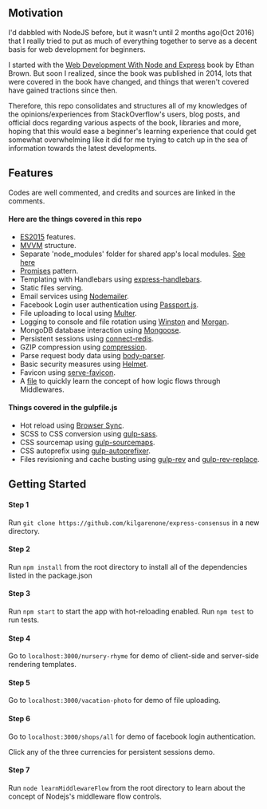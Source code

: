 ## Motivation

I'd dabbled with NodeJS before, but it wasn't until 2 months ago(Oct 2016) that I really tried to put as much of everything together to serve as a decent basis for web development for beginners.

I started with the [Web Development With Node and Express](https://github.com/EthanRBrown/web-development-with-node-and-express) book by Ethan Brown. But soon I realized, since the book was published in 2014, lots that were covered in the book have changed, and things that weren't covered have gained tractions since then. 

Therefore, this repo consolidates and structures all of my knowledges of the opinions/experiences from StackOverflow's users, blog posts, and official docs regarding various aspects of the book, libraries and more, hoping that this would ease a beginner's learning experience that could get somewhat overwhelming like it did for me trying to catch up in the sea of information towards the latest developments.

## Features
Codes are well commented, and credits and sources are linked in the comments.

#### Here are the things covered in this repo
- [ES2015](http://www.2ality.com/2015/08/getting-started-es6.html) features.
- [MVVM](https://addyosmani.com/blog/understanding-mvvm-a-guide-for-javascript-developers/) structure.
- Separate 'node_modules' folder for shared app's local modules. [See here](https://stackoverflow.com/questions/10860244/how-to-make-the-require-in-node-js-to-be-always-relative-to-the-root-folder-of-t/24461606#24461606)
- [Promises](https://developers.google.com/web/fundamentals/getting-started/primers/promises) pattern.
- Templating with Handlebars using [express-handlebars](https://github.com/ericf/express-handlebars).
- Static files serving. 
- Email services using [Nodemailer](https://github.com/nodemailer/nodemailer).
- Facebook Login user authentication using [Passport.js](https://github.com/jaredhanson/passport).
- File uploading to local using [Multer](https://github.com/expressjs/multer).
- Logging to console and file rotation using [Winston](https://github.com/winstonjs/winston) and [Morgan](https://github.com/expressjs/morgan).
- MongoDB database interaction using [Mongoose](https://github.com/Automattic/mongoose).
- Persistent sessions using [connect-redis](https://github.com/tj/connect-redis).
- GZIP compression using [compression](https://github.com/expressjs/compression).
- Parse request body data using [body-parser](https://github.com/expressjs/body-parser).
- Basic security measures using [Helmet](https://github.com/helmetjs/helmet).
- Favicon using [serve-favicon](https://github.com/expressjs/serve-favicon).
- A [file](https://github.com/kilgarenone/express-consensus/blob/master/learnMiddlewareFlow.js) to quickly learn the concept of how logic flows through Middlewares.

#### Things covered in the gulpfile.js
- Hot reload using [Browser Sync](https://www.browsersync.io/docs/gulp).
- SCSS to CSS conversion using [gulp-sass](https://github.com/dlmanning/gulp-sass).
- CSS sourcemap using [gulp-sourcemaps](https://github.com/floridoo/gulp-sourcemaps).
- CSS autoprefix using [gulp-autoprefixer](https://github.com/sindresorhus/gulp-autoprefixer).
- Files revisioning and cache busting using [gulp-rev](https://github.com/sindresorhus/gulp-rev) and [gulp-rev-replace](https://github.com/jamesknelson/gulp-rev-replace).

## Getting Started
#### Step 1
Run `git clone https://github.com/kilgarenone/express-consensus` in a new directory.
#### Step 2
Run `npm install` from the root directory to install all of the dependencies listed in the package.json
#### Step 3
Run `npm start` to start the app with hot-reloading enabled.
Run `npm test` to run tests.
#### Step 4
Go to `localhost:3000/nursery-rhyme` for demo of client-side and server-side rendering templates.
#### Step 5
Go to `localhost:3000/vacation-photo` for demo of file uploading.
#### Step 6
Go to `localhost:3000/shops/all` for demo of facebook login authentication.

Click any of the three currencies for persistent sessions demo.
#### Step 7
Run `node learnMiddlewareFlow` from the root directory to learn about the concept of Nodejs's middleware flow controls.
